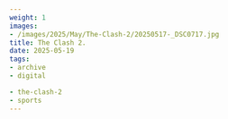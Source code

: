 ```yaml
---
weight: 1
images:
- /images/2025/May/The-Clash-2/20250517-_DSC0717.jpg
title: The Clash 2.
date: 2025-05-19
tags:
- archive
- digital

- the-clash-2
- sports
---
```



